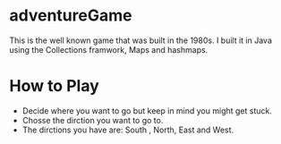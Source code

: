# adventureGame
This is the well known game that was built in the 1980s. I built it in Java using the Collections framwork, Maps and hashmaps. 

<h1>How to Play </h1> 
<ul> 
<li>Decide where you want to go but keep in mind you might get stuck.</li>
<li>Chosse the dirction you want to go to.</li>
<li>The dirctions you have are: South , North, East and West.</li>
</ul>
